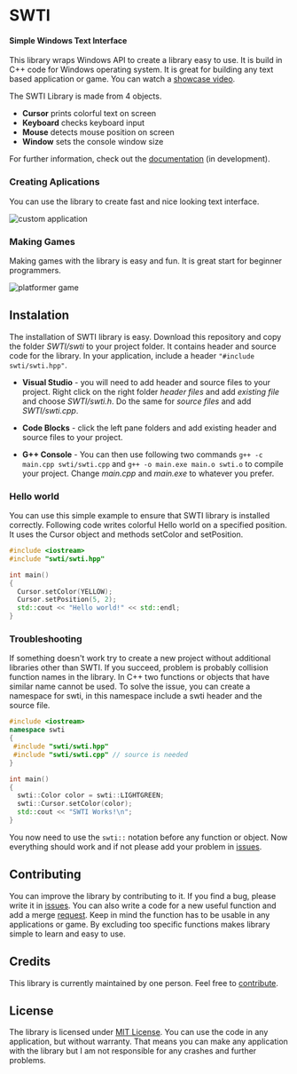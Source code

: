 # SWTI
#### Simple Windows Text Interface
This library wraps Windows API to create a library easy to use.
It is build in C++ code for Windows operating system.
It is great for building any text based application or game.
You can watch a [showcase video](https://youtu.be/V11sTuCHC_A).

The SWTI Library is made from 4 objects.
* **Cursor** prints colorful text on screen
* **Keyboard** checks keyboard input
* **Mouse** detects mouse position on screen
* **Window** sets the console window size

For further information, check out the [documentation](https://thomasbig.github.io/SWTI/) (in development).


### Creating Aplications
You can use the library to create fast and nice looking text interface.

![custom application](https://i.imgur.com/I4jxzWY.gif)


### Making Games
Making games with the library is easy and fun.
It is great start for beginner programmers.

![platformer game](https://i.imgur.com/lF9FA1C.gif)

## Instalation
The installation of SWTI library is easy.
Download this repository and copy the folder *SWTI/swti* to your project folder.
It contains header and source code for the library.
In your application, include a header `"#include swti/swti.hpp"`.

* **Visual Studio** - you will need to add header and source files to your project.
Right click on the right folder *header files* and add *existing file* and choose *SWTI/swti.h*.
Do the same for *source files* and add *SWTI/swti.cpp*.

* **Code Blocks** - click the left pane folders and add existing header and source files to your project.

* **G++ Console** - You can then use following two commands
`g++ -c main.cpp swti/swti.cpp` and `g++ -o main.exe main.o swti.o`
to compile your project. Change *main.cpp* and *main.exe* to whatever you prefer.


### Hello world
You can use this simple example to ensure that SWTI library is installed correctly.
Following code writes colorful Hello world on a specified position.
It uses the Cursor object and methods setColor and setPosition.

```c++
#include <iostream>
#include "swti/swti.hpp"

int main()
{
  Cursor.setColor(YELLOW);
  Cursor.setPosition(5, 2);
  std::cout << "Hello world!" << std::endl;
}
```

### Troubleshooting
If something doesn't work try to create a new project without additional libraries
other than SWTI. If you succeed, problem is probably collision function names in the library.
In C++ two functions or objects that have similar name cannot be used.
To solve the issue, you can create a namespace for swti, in this namespace
include a swti header and the source file.

```c++
#include <iostream>
namespace swti
{
 #include "swti/swti.hpp"
 #include "swti/swti.cpp" // source is needed
}

int main()
{
  swti::Color color = swti::LIGHTGREEN;
  swti::Cursor.setColor(color);
  std::cout << "SWTI Works!\n";
}
```
You now need to use the `swti::` notation before any function or object.
Now everything should work and if not please add your problem in [issues](https://github.com/ThomasBig/SWTI/issues).


## Contributing
You can improve the library by contributing to it.
If you find a bug, please write it in [issues](https://github.com/ThomasBig/SWTI/issues).
You can also write a code for a new useful function and add a merge [request](https://github.com/ThomasBig/SWTI/pulls).
Keep in mind the function has to be usable in any applications or game.
By excluding too specific functions makes library simple to learn and easy to use.


## Credits
This library is currently maintained by one person. Feel free to [contribute](https://thomasbig.github.io/SWTI/about/#contributing).


## License
The library is licensed under [MIT License](https://github.com/ThomasBig/SWTI/blob/master/LICENSE.txt).
You can use the code in any application, but without warranty.
That means you can make any application with the library but I am not responsible for any crashes and further problems.
